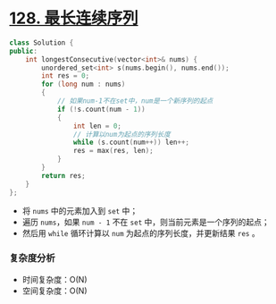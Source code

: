 # [128. 最长连续序列](https://leetcode-cn.com/problems/longest-consecutive-sequence/)

```cpp
class Solution {
public:
    int longestConsecutive(vector<int>& nums) {
        unordered_set<int> s(nums.begin(), nums.end());
        int res = 0;
        for (long num : nums)
        {
            // 如果num-1不在set中，num是一个新序列的起点
            if (!s.count(num - 1))
            {
                int len = 0;
                // 计算以num为起点的序列长度
                while (s.count(num++)) len++;
                res = max(res, len);
            }
        }
        return res;
    }
};
```

- 将 `nums` 中的元素加入到 `set` 中；
- 遍历 `nums`，如果 `num - 1` 不在 `set` 中，则当前元素是一个序列的起点；
- 然后用 `while` 循环计算以 `num` 为起点的序列长度，并更新结果 `res` 。

### 复杂度分析

- 时间复杂度：O(N)
- 空间复杂度：O(N)



